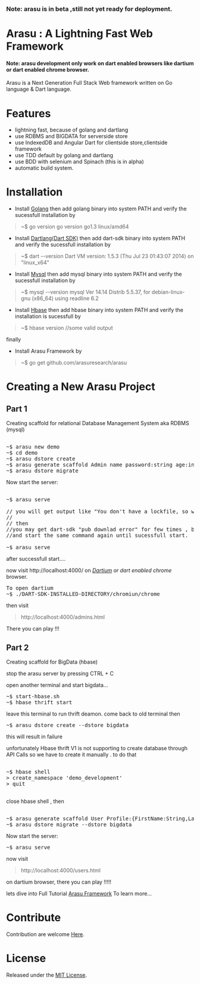 <h3>Note: arasu is in beta ,still not yet ready for deployment.</h3>


Arasu   :  A Lightning Fast Web Framework
=====
<h4><strong> Note: </strong>arasu development only work on dart enabled browsers like dartium or dart enabled chrome browser.</h4>

Arasu is a Next Generation Full Stack Web framework written on Go language & Dart language.  

Features
========
* lightning fast, because of golang and dartlang
* use RDBMS and BIGDATA for serverside store
* use IndexedDB and Angular Dart for clientside store,clientside framework 
* use TDD default by golang and dartlang 
* use BDD with selenium and Spinach (this is in alpha)
* automatic build system.

Installation
============

* Install <a href="http://golang.org">Golang</a> then add golang binary into system PATH and verify the sucessfull installation by 

> ~$ go version
> go version go1.3 linux/amd64

* Install <a href="http://dartlang.org">Dartlang(Dart SDK)</a> then add dart-sdk binary into system PATH and verify the sucessfull installation by 

> ~$ dart --version
> Dart VM version: 1.5.3 (Thu Jul 23 01:43:07 2014) on "linux_x64"

* Install <a href="http://www.mysql.com">Mysql</a> then add mysql binary into system PATH and verify the sucessfull installation by 

> ~$ mysql --version
> mysql  Ver 14.14 Distrib 5.5.37, for debian-linux-gnu (x86_64) using readline 6.2


* Install <a href="http://hbase.apache.org">Hbase</a> then add hbase binary into system PATH and verify the installation is sucessfull by 

> ~$ hbase version
> //some valid output

finally 
* Install Arasu Framework by

> ~$ go get github.com/arasuresearch/arasu 

Creating a New Arasu Project
============================

Part 1  
------
Creating scaffold for relational Database Management System aka RDBMS (mysql)

<pre>

~$ arasu new demo
~$ cd demo
~$ arasu dstore create
~$ arasu generate scaffold Admin name password:string age:integer dob:timestamp sex:bool
~$ arasu dstore migrate  
</pre>

Now start the server:

<pre>

~$ arasu serve

// you will get output like "You don't have a lockfile, so we need to generate that:" by DArt Pub Manager ,this will take few more seconds (this will occur at first time only).
// 
// then 
//you may get dart-sdk "pub downlad error" for few times , but you can ignore and stop the command by CTRL + C .
//and start the same command again until sucessfull start.
  
~$ arasu serve
</pre>
  
after successfull start....

now visit http://localhost:4000/ on 
<i><a href="https://www.dartlang.org/tools/dartium">Dartium</a> or dart enabled chrome</i> 
browser. 
<pre>
To open dartium 
~$ ./DART-SDK-INSTALLED-DIRECTORY/chromiun/chrome 
</pre>

then visit 
> http://localhost:4000/admins.html

There you can play !!!

Part 2 
------
Creating scaffold for BigData (hbase)

stop the arasu server by pressing CTRL + C

open another terminal and start bigdata...
<pre>
~$ start-hbase.sh
~$ hbase thrift start
</pre>

leave this terminal to run thrift deamon. 
come back to old terminal then 

<pre>
~$ arasu dstore create --dstore bigdata
</pre>

this will result in failure

unfortunately Hbase thrift V1 is not supporting to create database through API Calls
so we have to create it manually . to do that
<pre>

~$ hbase shell
> create_namespace 'demo_development'
> quit

</pre>

close hbase shell , then 

<pre>

~$ arasu generate scaffold User Profile:{FirstName:String,LastName:String,Age:int,Dob:DateTime} Contact:{Phone:String,Email:String} --dstore bigdata
~$ arasu dstore migrate --dstore bigdata
</pre>

Now start the server:
<pre>
~$ arasu serve
</pre>

now visit 
> http://localhost:4000/users.html

on dartium browser, there you can play !!!!! 

<p>lets dive into Full Tutorial  <a href="http://arasuframework.org">Arasu Framework</a> To learn more...</p>


Contribute 
============================
<p>Contribution are welcome <a href="http://arasuframework.org/#contribute">Here</a>.</p>   


License
============================
<p>Released under the <a href="http://www.opensource.org/licenses/MIT">MIT License</a>.</p>   

